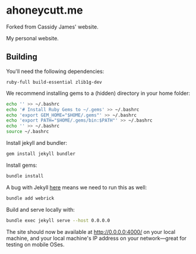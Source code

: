 # ahoneycutt.me

Forked from Cassidy James' website.

My personal website.

## Building

You'll need the following dependencies:
```
ruby-full build-essential zlib1g-dev
```

We recommend installing gems to a (hidden) directory in your home folder:
```bash
echo '' >> ~/.bashrc
echo '# Install Ruby Gems to ~/.gems' >> ~/.bashrc
echo 'export GEM_HOME="$HOME/.gems"' >> ~/.bashrc
echo 'export PATH="$HOME/.gems/bin:$PATH"' >> ~/.bashrc
echo '' >> ~/.bashrc
source ~/.bashrc
```

Install jekyll and bundler:
```bash
gem install jekyll bundler
```

Install gems:
```bash
bundle install
```

A bug with Jekyll [here](https://github.com/jekyll/jekyll/issues/8523) means we need to run this as well:
```bash
bundle add webrick
```

Build and serve locally with:
```bash
bundle exec jekyll serve --host 0.0.0.0
```

The site should now be available at http://0.0.0.0:4000/ on your local machine, and your local machine's IP address on your network—great for testing on mobile OSes.
